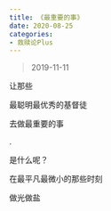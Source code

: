 ```yaml
---
title: 《最重要的事》
date: 2020-08-25 
categories:
- 救赎论Plus
---
```

> 2019-11-11

让那些

最聪明最优秀的基督徒

去做最重要的事

<!--more-->

.

是什么呢？

在最平凡最微小的那些时刻

做光做盐